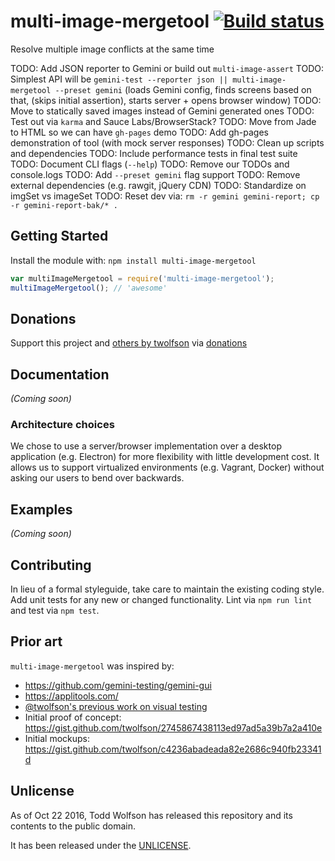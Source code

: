 # multi-image-mergetool [![Build status](https://travis-ci.org/twolfson/multi-image-mergetool.svg?branch=master)](https://travis-ci.org/twolfson/multi-image-mergetool)

Resolve multiple image conflicts at the same time

TODO: Add JSON reporter to Gemini or build out `multi-image-assert`
TODO: Simplest API will be `gemini-test --reporter json || multi-image-mergetool --preset gemini` (loads Gemini config, finds screens based on that, (skips initial assertion), starts server + opens browser window)
TODO: Move to statically saved images instead of Gemini generated ones
TODO: Test out via `karma` and Sauce Labs/BrowserStack?
TODO: Move from Jade to HTML so we can have `gh-pages` demo
TODO: Add gh-pages demonstration of tool (with mock server responses)
TODO: Clean up scripts and dependencies
TODO: Include performance tests in final test suite
TODO: Document CLI flags (`--help`)
TODO: Remove our TODOs and console.logs
TODO: Add `--preset gemini` flag support
TODO: Remove external dependencies (e.g. rawgit, jQuery CDN)
TODO: Standardize on imgSet vs imageSet
TODO: Reset dev via: `rm -r gemini gemini-report; cp -r gemini-report-bak/* .`

## Getting Started
Install the module with: `npm install multi-image-mergetool`

```js
var multiImageMergetool = require('multi-image-mergetool');
multiImageMergetool(); // 'awesome'
```

## Donations
Support this project and [others by twolfson][projects] via [donations][support-me]

[projects]: http://twolfson.com/projects
[support-me]: http://twolfson.com/support-me

## Documentation
_(Coming soon)_

### Architecture choices
We chose to use a server/browser implementation over a desktop application (e.g. Electron) for more flexibility with little development cost. It allows us to support virtualized environments (e.g. Vagrant, Docker) without asking our users to bend over backwards.

## Examples
_(Coming soon)_

## Contributing
In lieu of a formal styleguide, take care to maintain the existing coding style. Add unit tests for any new or changed functionality. Lint via `npm run lint` and test via `npm test`.

## Prior art
`multi-image-mergetool` was inspired by:

- https://github.com/gemini-testing/gemini-gui
- https://applitools.com/
- [@twolfson's previous work on visual testing](http://twolfson.com/2014-02-25-visual-regression-testing-in-travis-ci)
- Initial proof of concept: <https://gist.github.com/twolfson/2745867438113ed97ad5a39b7a2a410e>
- Initial mockups: <https://gist.github.com/twolfson/c4236abadeada82e2686c940fb23341d>

## Unlicense
As of Oct 22 2016, Todd Wolfson has released this repository and its contents to the public domain.

It has been released under the [UNLICENSE][].

[UNLICENSE]: UNLICENSE
